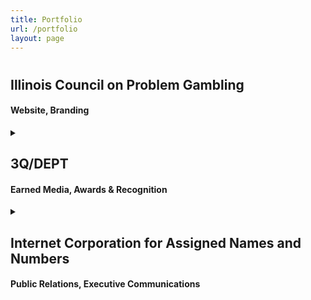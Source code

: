 ```yaml
---
title: Portfolio
url: /portfolio
layout: page
---
```


#

<a href="https://icpg.org" style="text-decoration:none;" target="_blank">

<div class="pfolio_1">

<h2 class="pfolio_h2">Illinois Council on Problem Gambling</h2>

<h4 class="pfolio_h4">Website, Branding</h3>

</div>

</a>

<details>
<summary>

<div class="pfolio_2">

<h2 class="pfolio_h2">3Q/DEPT</h2>

<h4 class="pfolio_h4">Earned Media, Awards & Recognition</h3>

</div>

</summary>

<div class="dept">

**[Marketers Must Balance Media Mix to Collapse Brand and Performance Silos](https://www.adweek.com/brand-marketing/marketers-must-balance-media-mix-to-collapse-brand-and-performance-silos)** \
*AdWeek*

**[Carlyle-backed Dept just made its biggest acquisition to date as it races to become the leading digital ad agency](https://www.businessinsider.com/dept-acquires-3q-digital-plans-us-expansion-2022-4)** \
*Business Insider*

**[For brands, the silver lining of signal loss is the opportunity to build trust](https://www.thedrum.com/opinion/2022/11/18/brands-the-silver-lining-signal-loss-the-opportunity-build-trust)** \
*The Drum*

**[Rethinking the brand-customer bond in a digital world](https://www.fastcompany.com/90787903/rethinking-the-brand-customer-bond-in-a-digital-world)** \
*Fast Company*

**[3Q/DEPT Named Top Employer By Quartz, Crain’s Chicago Business](https://www.businesswire.com/news/home/20221011005426/en/3QDEPT-Named-Top-Employer-By-Quartz-Crain%E2%80%99s-Chicago-Business)** \
*Quartz, Crain's Chicago Business*

</div>

</details>

<details>
<summary>

<div class="pfolio_3">

<h2 class="pfolio_h2">Internet Corporation for Assigned Names and Numbers</h2>

<h4 class="pfolio_h4">Public Relations, Executive Communications</h3>

</div>

</summary>

<div class="icann">

**[The Backlash Against .Sucks Has Begun](https://www.vice.com/en/article/wnja4m/maybe-kidding-about-those-sucks-domains)** \
*Vice*

**[Say hello to .google and other branded internet addresses](https://www.cnet.com/tech/services-and-software/google-internet-address-gtld-trademark-brand-nike-hbo-apple-icann/)** \
*CNet*

**[Dot-specific domain names on way to the Web](https://www.bostonglobe.com/business/2014/01/28/new-domains-spur-online-land-grab/QaFCEw3jbaxbZwjssJO07K/story.html)** \
*The Boston Globe*

</div>

</details>
